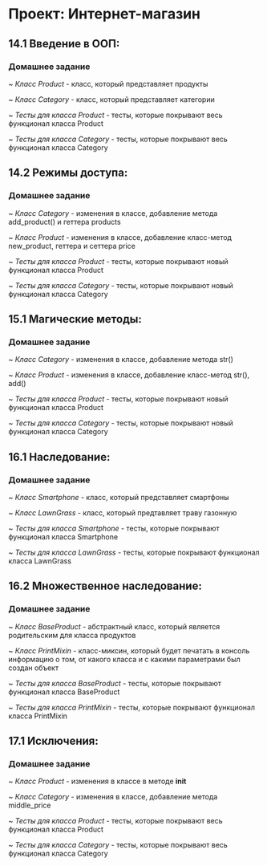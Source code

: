 # **Проект: Интернет-магазин**
## **14.1 Введение в ООП:**
### Домашнее задание
~ *Класс Product* - класс, который представляет продукты

~ *Класс Category* - класс, который представляет категории

~ *Тесты для класса Product* - тесты, которые покрывают весь функционал класса Product

~ *Тесты для класса Category* - тесты, которые покрывают весь функционал класса Category

## **14.2 Режимы доступа:**
### Домашнее задание
~ *Класс Category* - изменения в классе, добавление метода add_product() и геттера products

~ *Класс Product* - изменения в классе, добавление класс-метод new_product, геттера и сеттера price

~ *Тесты для класса Product* - тесты, которые покрывают новый функционал класса Product

~ *Тесты для класса Category* - тесты, которые покрывают новый функционал класса Category

## **15.1 Магические методы:**
### Домашнее задание
~ *Класс Category* - изменения в классе, добавление метода str()

~ *Класс Product* - изменения в классе, добавление класс-метод str(), add()

~ *Тесты для класса Product* - тесты, которые покрывают новый функционал класса Product

~ *Тесты для класса Category* - тесты, которые покрывают новый функционал класса Category

## **16.1 Наследование:**
### Домашнее задание
~ *Класс Smartphone* - класс, который представляет смартфоны

~ *Класс LawnGrass* - класс, который предтавляет траву газонную

~ *Тесты для класса Smartphone* - тесты, которые покрывают функционал класса Smartphone

~ *Тесты для класса LawnGrass* - тесты, которые покрывают функционал класса LawnGrass

## **16.2 Множественное наследование:**
### Домашнее задание
~ *Класс BaseProduct* - абстрактный класс, который является родительским для класса продуктов

~ *Класс PrintMixin* - класс-миксин, который будет печатать в консоль информацию о том, от какого класса и с какими параметрами был создан объект

~ *Тесты для класса BaseProduct* - тесты, которые покрывают функционал класса BaseProduct

~ *Тесты для класса PrintMixin* - тесты, которые покрывают функционал класса PrintMixin

## **17.1 Исключения:**
### Домашнее задание
~ *Класс Product* - изменения в классе в методе __init__

~ *Класс Category* - изменения в классе, добавление метода middle_price

~ *Тесты для класса Product* - тесты, которые покрывают весь функционал класса Product

~ *Тесты для класса Category* - тесты, которые покрывают весь функционал класса Category
